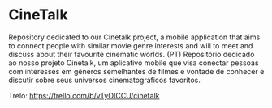 # CineTalk
Repository dedicated to our Cinetalk project, a mobile application that aims to connect people with similar movie genre interests and will to meet and discuss about their favourite cinematic worlds.
(PT) Repositório dedicado ao nosso projeto Cinetalk, um aplicativo mobile que visa conectar pessoas com interesses em gêneros semelhantes de filmes e vontade de conhecer e discutir sobre seus universos cinematográficos favoritos.

Trelo: https://trello.com/b/vTyOICCU/cinetalk
